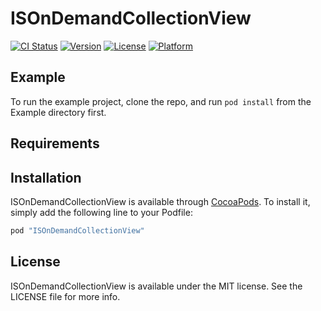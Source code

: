 # ISOnDemandCollectionView

[![CI Status](http://img.shields.io/travis/yvesbastos/ISOnDemandCollectionView.svg?style=flat)](https://travis-ci.org/yvesbastos/ISOnDemandCollectionView)
[![Version](https://img.shields.io/cocoapods/v/ISOnDemandCollectionView.svg?style=flat)](http://cocoapods.org/pods/ISOnDemandCollectionView)
[![License](https://img.shields.io/cocoapods/l/ISOnDemandCollectionView.svg?style=flat)](http://cocoapods.org/pods/ISOnDemandCollectionView)
[![Platform](https://img.shields.io/cocoapods/p/ISOnDemandCollectionView.svg?style=flat)](http://cocoapods.org/pods/ISOnDemandCollectionView)

## Example

To run the example project, clone the repo, and run `pod install` from the Example directory first.

## Requirements

## Installation

ISOnDemandCollectionView is available through [CocoaPods](http://cocoapods.org). To install
it, simply add the following line to your Podfile:

```ruby
pod "ISOnDemandCollectionView"
```

## License

ISOnDemandCollectionView is available under the MIT license. See the LICENSE file for more info.

